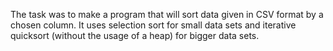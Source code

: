 The task was to make a program that will sort data given in CSV format by a chosen column.
It uses selection sort for small data sets and iterative quicksort (without the usage of a heap) for bigger data sets.
